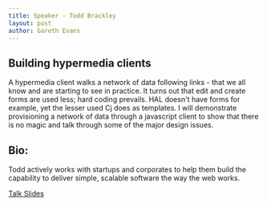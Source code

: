 ```yaml
---
title: Speaker - Todd Brackley
layout: post
author: Gareth Evans
---
```


## Building hypermedia clients
  
A hypermedia client walks a network of data following links - that we all know and are starting to see in practice. It turns out that edit and create forms are used less; hard coding prevails. HAL doesn't have forms for example, yet the lesser used Cj does as templates. I will demonstrate provisioning a network of data through a javascript client to show that there is no magic and talk through some of the major design issues.

## Bio:
 
Todd actively works with startups and corporates to help them build the capability to deliver simple, scalable software the way the web works.


[Talk Slides](/slides/brackley_hypermedia_clients.pdf)

